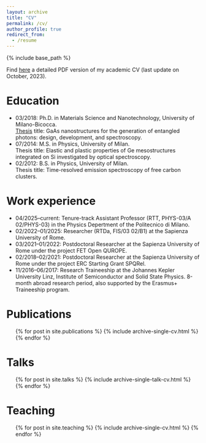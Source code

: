 ```yaml
---
layout: archive
title: "CV"
permalink: /cv/
author_profile: true
redirect_from:
  - /resume
---
```


{% include base_path %}

Find [here](https://francescobassobasset.github.io/files/CV_eng_FBB_20231011.pdf) a detailed PDF version of my academic CV (last update on October, 2023).

Education
======
* 03/2018: Ph.D. in Materials Science and Nanotechnology, University of Milano-Bicocca.<br>
[Thesis](https://francescobassobasset.github.io/files/PhD_thesis_FBB.pdf) title: GaAs nanostructures for the generation of entangled photons: design,
development, and spectroscopy.
* 07/2014: M.S. in Physics, University of Milan.<br>
Thesis title: Elastic and plastic properties of Ge mesostructures integrated on Si investigated
by optical spectroscopy.
* 02/2012: B.S. in Physics, University of Milan.<br>
Thesis title: Time-resolved emission spectroscopy of free carbon clusters.


Work experience
======
* 04/2025–current: Tenure-track Assistant Professor (RTT, PHYS-03/A 02/PHYS-03) in the Physics Depertment of the Politecnico di Milano.
* 02/2022–01/2025: Researcher (RTDa, FIS/03 02/B1) at the Sapienza University of Rome.
* 03/2021–01/2022: Postdoctoral Researcher at the Sapienza University of Rome under the project FET Open QUROPE.
* 02/2018–02/2021: Postdoctoral Researcher at the Sapienza University of Rome under the project ERC Starting Grant SPQRel.  
* 11/2016–06/2017: Research Traineeship at the Johannes Kepler University Linz, Institute of Semiconductor and Solid State Physics.
8-month abroad research period, also supported by the Erasmus+ Traineeship program.
  
Publications
======
  <ul>{% for post in site.publications %}
    {% include archive-single-cv.html %}
  {% endfor %}</ul>
  
Talks
======
  <ul>{% for post in site.talks %}
    {% include archive-single-talk-cv.html %}
  {% endfor %}</ul>
  
Teaching
======
  <ul>{% for post in site.teaching %}
    {% include archive-single-cv.html %}
  {% endfor %}</ul>
 
